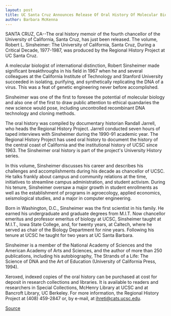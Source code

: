 ```yaml
---
layout: post
title: UC Santa Cruz Announces Release Of Oral History Of Molecular Biologist And Former Chancellor Robert Sinsheimer
author: Barbara McKenna
---
```


SANTA CRUZ, CA--The oral history memoir of the fourth chancellor  of the University of California, Santa Cruz, has just been released.  The volume, Robert L. Sinsheimer: The University of California, Santa  Cruz, During a Critical Decade, 1977-1987, was produced by the  Regional History Project at UC Santa Cruz.

A molecular biologist of international distinction, Robert  Sinsheimer made significant breakthroughs in his field in 1967 when  he and several colleagues at the California Institute of Technology  and Stanford University succeeded in isolating, purifying, and  synthetically replicating the DNA of a virus. This was a feat of  genetic engineering never before accomplished.

Sinsheimer was one of the first to foresee the potential of  molecular biology and also one of the first to draw public attention  to ethical quandaries the new science would pose, including  uncontrolled recombinant DNA technology and cloning methods.

The oral history was compiled by documentary historian  Randall Jarrell, who heads the Regional History Project. Jarrell  conducted seven hours of taped interviews with Sinsheimer during  the 1990-91 academic year. The Regional History Project has used  oral history to document the history of the central coast of  California and the institutional history of UCSC since 1963. The  Sinsheimer oral history is part of the project's University History  series.

In this volume, Sinsheimer discusses his career and describes  his challenges and accomplishments during his decade as chancellor  of UCSC. He talks frankly about campus and community relations at  the time, initiatives to streamline campus administration, and  student activism. During his tenure, Sinsheimer oversaw a major  growth in student enrollments as well as the establishment of  programs in agroecology, applied economics, seismological studies,  and a major in computer engineering.

Born in Washington, D.C., Sinsheimer was the first scientist in  his family. He earned his undergraduate and graduate degrees from  M.I.T. Now chancellor emeritus and professor emeritus of biology at  UCSC, Sinsheimer taught at M.I.T., Iowa State College, and, for  twenty years, at Caltech, where he served as chair of the Biology  Department for nine years. Following his tenure at UCSC he taught  for two years at UC Santa Barbara.

Sinsheimer is a member of the National Academy of Sciences  and the American Academy of Arts and Sciences, and the author of  more than 250 publications, including his autobiography, The Strands  of a Life: The Science of DNA and the Art of Education (University of  California Press, 1994).

Xeroxed, indexed copies of the oral history can be purchased at  cost for deposit in research collections and libraries. It is available  to readers and researchers in Special Collections, McHenry Library  at UCSC and at Bancroft Library, UC Berkeley. For more information,  the Regional History Project at (408) 459-2847 or, by e-mail, at  ihreti@cats.ucsc.edu.

[Source](http://www1.ucsc.edu/news_events/press_releases/archive/96-97/12-96/120396-UCSC_announces_rele.html "Permalink to 120396-UCSC_announces_rele")
